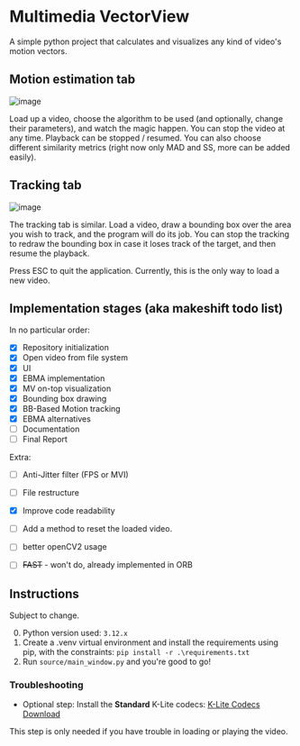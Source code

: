 # Multimedia VectorView

A simple python project that calculates and visualizes any kind of video's motion vectors.

## Motion estimation tab

![image](https://github.com/Darakuu/Multimedia-VectorView/assets/32675220/b013831a-e5be-4f9c-a763-fdf4f99dc9f4)

Load up a video, choose the algorithm to be used (and optionally, change their parameters), and watch the magic happen. You can stop the video at any time.
Playback can be stopped / resumed.
You can also choose different similarity metrics (right now only MAD and SS, more can be added easily).

## Tracking tab

![image](https://github.com/Darakuu/Multimedia-VectorView/assets/32675220/656bd849-84c6-4b16-ba6f-b024255d3704)

The tracking tab is similar. Load a video, draw a bounding box over the area you wish to track, and the program will do its job.
You can stop the tracking to redraw the bounding box in case it loses track of the target, and then resume the playback.

Press ESC to quit the application. Currently, this is the only way to load a new video.

## Implementation stages (aka makeshift todo list)

In no particular order:

- [x] Repository initialization
- [x] Open video from file system
- [x] UI
- [x] EBMA implementation
- [x] MV on-top visualization
- [x] Bounding box drawing
- [x] BB-Based Motion tracking
- [x] EBMA alternatives
- [ ] Documentation
- [ ] Final Report

Extra:

- [ ] Anti-Jitter filter (FPS or MVI)
- [ ] File restructure
- [x] Improve code readability
- [ ] Add a method to reset the loaded video.
- [ ] better openCV2 usage

- [ ] ~~FAST~~ - won't do, already implemented in ORB

## Instructions

Subject to change.

0. Python version used: `3.12.x`
1. Create a .venv virtual environment and install the requirements using pip, with the constraints: `pip install -r .\requirements.txt`
2. Run `source/main_window.py` and you're  good to go!

### Troubleshooting

- Optional step: Install the **Standard** K-Lite codecs: [K-Lite Codecs Download](https://www.codecguide.com/download_kl.htm)

This step is only needed if you have trouble in loading or playing the video.
